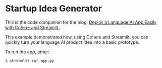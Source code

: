 # Startup Idea Generator

This is the code companion for the blog: [Deploy a Language AI App Easily with Cohere and Streamlit
](https://txt.cohere.ai/deploy-cohere-streamlit/).

This example demonstrated how, using Cohere and Streamlit, you can quickly turn your language AI product idea into a basic prototype.

To run the app, enter:

```console
$ streamlit run app.py
```